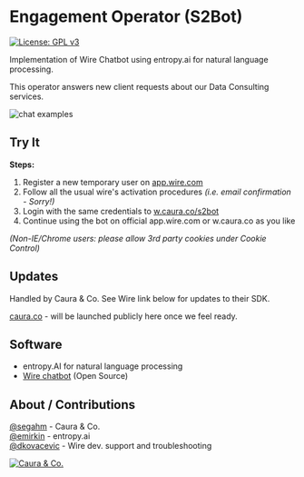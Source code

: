 # Engagement Operator (S2Bot)
<a href="https://www.gnu.org/licenses/gpl-3.0" target="_blank"><img src="https://img.shields.io/badge/License-GPL%20v3-blue.svg" alt="License: GPL v3"/></a>

Implementation of Wire Chatbot using entropy.ai for natural language processing.

This operator answers new client requests about our Data Consulting services.

![chat examples](https://user-images.githubusercontent.com/1756903/32033531-d2a5b1da-b9c1-11e7-85d0-d754e94e9dfb.gif)

## Try It

**Steps:**
1. Register a new temporary user on [app.wire.com](https://app.wire.com/auth/#register)
2. Follow all the usual wire's activation procedures *(i.e. email confirmation - Sorry!)*
3. Login with the same credentials to [w.caura.co/s2bot](https://w.caura.co/s2bot)
4. Continue using the bot on official app.wire.com or w.caura.co as you like

*(Non-IE/Chrome users: please allow 3rd party cookies under Cookie Control)*

## Updates
Handled by Caura & Co. See Wire link below for updates to their SDK.

[caura.co](https://www.caura.co) - will be launched publicly here once we feel ready.

## Software

- entropy.AI for natural language processing
- [Wire chatbot](https://github.com/wireapp/bot-sdk-node) (Open Source)

## About / Contributions

[@segahm](https://github.com/segahm) - Caura & Co.<br/>
[@emirkin](https://github.com/emirkin) - entropy.ai<br/>
[@dkovacevic](https://github.com/dkovacevic) - Wire dev. support and troubleshooting<br/>

[![Caura & Co.](https://media.giphy.com/media/3ov9jWL0UzwzwvsPTi/giphy.gif "telephone operators")](https://www.caura.co)
